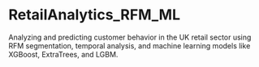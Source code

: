 # RetailAnalytics_RFM_ML
Analyzing and predicting customer behavior in the UK retail sector using RFM segmentation, temporal analysis, and machine learning models like XGBoost, ExtraTrees, and LGBM.
